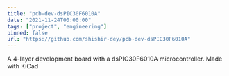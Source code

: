 ```yaml
---
title: "pcb-dev-dsPIC30F6010A"
date: "2021-11-24T00:00:00"
tags: ["project", "engineering"]
pinned: false
url: "https://github.com/shishir-dey/pcb-dev-dsPIC30F6010A"
---
```


A 4-layer development board with a dsPIC30F6010A microcontroller. Made with KiCad
